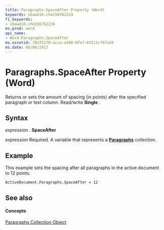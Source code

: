 ```yaml
---
title: Paragraphs.SpaceAfter Property (Word)
keywords: vbawd10.chm156762224
f1_keywords:
- vbawd10.chm156762224
ms.prod: word
api_name:
- Word.Paragraphs.SpaceAfter
ms.assetid: 78a75278-acca-a588-0fef-01511cf67a20
ms.date: 06/08/2017
---
```



# Paragraphs.SpaceAfter Property (Word)

Returns or sets the amount of spacing (in points) after the specified paragraph or text column. Read/write **Single** .


## Syntax

 _expression_ . **SpaceAfter**

 _expression_ Required. A variable that represents a **[Paragraphs](paragraphs-object-word.md)** collection.


## Example

This example sets the spacing after all paragraphs in the active document to 12 points.


```vb
ActiveDocument.Paragraphs.SpaceAfter = 12
```


## See also


#### Concepts


[Paragraphs Collection Object](paragraphs-object-word.md)


